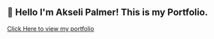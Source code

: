 ## 👋 Hello I'm Akseli Palmer! This is my Portfolio.

[Click Here to view my portfolio](https://akselipalmer.github.io/portfolio/)
